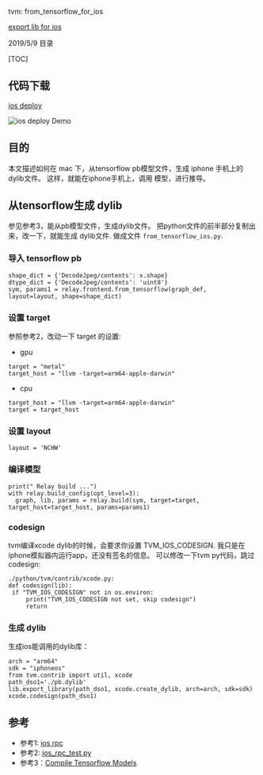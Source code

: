 tvm: from_tensorflow_for_ios

[export lib for ios](https://github.com/zhaowd2001/tvm_phone/blob/master/tvm-ios-export.md)

2019/5/9
  目录
  
[TOC]

## 代码下载 

   [ios deploy](https://zwd.3wfocus.com/svn/files/trunk/tp/tvm/apps/ios_deploy)

   ![ios deploy Demo](https://github.com/zhaowd2001/tvm_phone/blob/master/tvm-ios-export.png?raw=true)
   
   
   
## 目的

   本文描述如何在 mac 下，从tensorflow pb模型文件，生成 iphone 手机上的 dylib文件。
   这样，就能在iphone手机上，调用 模型，进行推导。

## 从tensorflow生成 dylib

   参见参考3，能从pb模型文件，生成dylib文件。
   把python文件的前半部分复制出来，改一下，就能生成 dylib文件.
   做成文件 `from_tensorflow_ios.py`.

### 导入 tensorflow pb 
   
   ```
   shape_dict = {'DecodeJpeg/contents': x.shape}
   dtype_dict = {'DecodeJpeg/contents': 'uint8'}
   sym, params1 = relay.frontend.from_tensorflow(graph_def, layout=layout, shape=shape_dict)
   ```

### 设置 target
   参照参考2，改动一下 target 的设置:

   - gpu

   ```
   target = "metal"
   target_host = "llvm -target=arm64-apple-darwin"
   ```

   - cpu
   
   ```
   target_host = "llvm -target=arm64-apple-darwin"
   target = target_host
   ```

### 设置 layout
   `layout = 'NCHW'`

### 编译模型

   ```
   print(" Relay build ...")
   with relay.build_config(opt_level=3):
     graph, lib, params = relay.build(sym, target=target, target_host=target_host, params=params1)
   ```

### codesign
   tvm编译xcode dylib的时候，会要求你设置 TVM_IOS_CODESIGN.
   我只是在iphone模拟器内运行app，还没有签名的信息。
   可以修改一下tvm py代码，跳过codesign:
   
   ```
   ./python/tvm/contrib/xcode.py:
   def codesign(lib):
    if "TVM_IOS_CODESIGN" not in os.environ:
        print("TVM_IOS_CODESIGN not set, skip codesign")
        return

   ```
   
### 生成 dylib
   生成ios能调用的dylib库：
   
   ```
   arch = "arm64"
   sdk = "iphoneos"
   from tvm.contrib import util, xcode
   path_dso1='./pb.dylib'
   lib.export_library(path_dso1, xcode.create_dylib, arch=arch, sdk=sdk)
   xcode.codesign(path_dso1)
   ```
 
## 参考
   - 参考1: [ios rpc](https://github.com/dmlc/tvm/tree/master/apps/ios_rpc)
   - 参考2: [ios_rpc_test.py](https://github.com/dmlc/tvm/blob/master/apps/ios_rpc/tests/ios_rpc_test.py)
   - 参考3：[Compile Tensorflow Models](https://docs.tvm.ai/tutorials/frontend/from_tensorflow.html#sphx-glr-tutorials-frontend-from-tensorflow-py)
